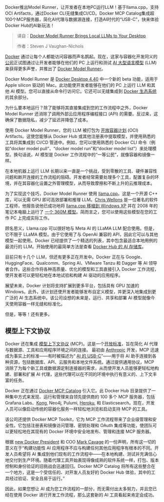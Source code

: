 
<!--
title: Docker Model Runner将本地LLM到您的桌面
cover: https://cdn.thenewstack.io/media/2025/04/a94b6455-hu-chen-jazlbmkqf0u-unsplash.jpg
summary: Docker推出Model Runner，让开发者在本地PC运行LLM！基于llama.cpp，支持OCI Artifacts，通过Docker CLI无缝集成CI/CD。Docker MCP Catalog集成超100个MCP服务器，简化AI代理与数据源连接，打造AI时代的“USB-C”，快来体验Docker Hub的AI新玩法！
-->

Docker推出Model Runner，让开发者在本地PC运行LLM！基于llama.cpp，支持OCI Artifacts，通过Docker CLI无缝集成CI/CD。Docker MCP Catalog集成超100个MCP服务器，简化AI代理与数据源连接，打造AI时代的“USB-C”，快来体验Docker Hub的AI新玩法！

> 译自：[Docker Model Runner Brings Local LLMs to Your Desktop](https://thenewstack.io/docker-model-runner-brings-local-llms-to-your-desktop/)
> 
> 作者：Steven J Vaughan-Nichols

[Docker](https://www.docker.com/) 通过让每个人都能访问容器而声名鹊起。现在，这家与容器化开发同义的[公司](https://www.docker.com/?utm_content=inline+mention)正试图通过让开发者能够在他们的 PC 上运行和测试 [AI 大型语言模型](https://thenewstack.io/LLM/) (LLM) 来获得更多声誉，并推出了 [Docker Model Runner](https://www.docker.com/blog/introducing-docker-model-runner/)。

Docker Model Runner 是 [Docker Desktop 4.40](https://www.docker.com/blog/docker-desktop-4-40/) 中一个新的 beta 功能，适用于 Apple silicon 驱动的 Mac。此功能使开发者能够在他们的 PC 上运行 LLM 和其他 AI 模型。您可以直接从命令行访问它。它还可以无缝集成到 [Docker 生态系统](https://thenewstack.io/docker-basics-how-to-use-dockerfiles/)的其余部分。

为什么要本地运行？除了能够将其直接集成到您的工作流程中之外，Docker Model Runner 还消除了调用外部云应用程序编程接口 (API) 的需要。反过来，这确保了数据隐私，减少了延迟并降低了成本。

使用 Docker Model Runner，您的 LLM 被打包为 [开放容器计划](https://thenewstack.io/open-container-initiative-launches-container-image-format-spec/) (OCI) Artifacts。这使您能够从 Docker Hub 或其他注册表中提取模型，并使用熟悉的工具将其集成到 CI/CD 管道中。例如，您可以使用熟悉的 Docker CLI 命令（例如“docker model pull”、“docker model run”和“docker model list”）来处理模型。换句话说，AI 模型是 Docker 工作流程中的“一等公民”，就像容器和镜像一样。

在本地机器上运行 LLM 长期以来一直是一个挑战，受到零散的工具、硬件兼容性问题和断开连接的工作流程的阻碍。开发者经常需要处理多个工具，配置复杂的环境，并在其容器化设置之外管理模型，从而导致摩擦和不断上升的云推理成本。

为了实现这个技巧，Docker Model Runner 使用 [llama.cpp](https://github.com/ggml-org/llama.cpp)。这是一个开源 C++ 库，可以无需 GPU 即可高效部署和推理 LLM。[Chris Wellons](https://nullprogram.com/about/) 是一位著名的软件工程师，他报告说他已成功地将 [llama.cpp 移植到 Windows XP](https://nullprogram.com/blog/2024/11/10/) 并在 2008 年的笔记本电脑上运行了 [一个 360M 模型](https://huggingface.co/HuggingFaceTB/SmolLM2-360M-Instruct)。简而言之，您可以使用这些模型在您的工作 PC 上完成实际工作。

顾名思义，Llama.cpp 可以很好地与 Meta AI 的 LLaMA LLM 配合使用。但是，它不限于 LLaMA 模型。由于它使用了与 OpenAI 兼容的 API，因此它可以与其他模型一起使用。Docker 已经提供了一个精选的列表，其中包含最适合本地用例的最流行的 LLM。开始使用的最简单方法是查看 [Docker Hub 的 AI 存储库](https://hub.docker.com/u/ai)。

目前只有十几个 LLM，但还有更多正在开发中。Docker 正在与 Google、HuggingFace、Qualcomm、Spring AI、VMware Tanzu 和 Dagger 等 AI 领导者合作。这些合作将各种高质量、优化的模型和工具直接引入 Docker 工作流程，使开发者可以更轻松地在本地试验和构建 AI 驱动的应用程序。

展望未来，Docker 计划将支持扩展到更多平台，包括具有 GPU 加速的 Windows。此外，该计划还使开发者能够发布自定义模型，并更深入地集成到更广泛的 AI 生态系统中。该公司设想的未来是，运行、共享和部署 AI 模型就像今天使用容器一样无缝和标准化。

但是，等等！还有更多。

## 模型上下文协议

Docker 还在集成 [模型上下文协议](https://thenewstack.io/model-context-protocol-bridges-llms-to-the-apps-they-need/) (MCP)。这是一个[开放标准](https://thenewstack.io/mcp-the-missing-link-between-ai-agents-and-apis/)，旨在简化 AI 代理与数据源、工具和应用程序环境之间的连接。
最初由 [Anthropic](https://www.anthropic.com/) 开发，MCP 迅速成为事实上的标准——有时被描述为“ [AI 的 USB-C](https://modelcontextprotocol.io/introduction)”——用于将 AI 助手连接到各种资源，包括数据库、API、云服务和本地文件系统。通过提供通用协议，MCP 消除了为每个新工具或数据源定制连接器的需求，从而使开发人员能够更轻松地构建、部署和扩展 AI 代理，这些代理可以在不同的环境中执行有意义的、上下文丰富的任务。

Docker 正在通过 [Docker MCP Catalog](https://www.docker.com/blog/introducing-docker-mcp-catalog-and-toolkit/) 引入它。此 Docker Hub 目录提供了一种集中方式来发现、运行和管理来自领先提供商的 100 多个 MCP 服务器，包括 Grafana Labs、[Kong](https://konghq.com/?utm_content=inline+mention), Neo4j, Pulumi, [Heroku](https://www.heroku.com/?utm_content=inline+mention), 和 Elasticsearch。现在，开发人员可以像启动传统的容器化服务一样轻松地浏览和启动支持 MCP 的工具。

该公司还提供 Docker MCP Toolkit，它为 MCP 工作流程带来了企业级管理和安全性。它包括注册表和镜像访问管理、密钥处理和 OAuth 集成等功能，使团队可以更轻松地在其现有的 Docker 环境中安全地发布、管理和连接 MCP 服务器。

根据 [new Docker President](https://www.globenewswire.com/news-release/2025/03/05/3037425/0/en/Docker-Appoints-Mark-Cavage-as-President-and-Chief-Operating-Officer-to-Accelerate-Next-Phase-of-Growth.html) 和 COO [Mark Cavage](https://www.linkedin.com/in/mcavage/) 的一份声明，所有这一切的意义在于“构建功能性 AI 应用程序不应与构建任何其他应用程序有根本的不同。开发人员希望将 AI 集成到他们现有的工作流程中——在本地构建、测试并充满信心地交付到生产环境。随着代理工具开始表现得像成熟的软件系统一样，打包、版本控制和身份验证的旧挑战会迅速回归。Docker MCP Catalog 将所有这些整合在一个地方，这是一个受信任的、对开发人员友好的 Docker Hub 体验，其中的工具经过验证、安全且易于运行。”

因此，如果您想让 AI 成为您工作流程的一部分，而无需付出太多努力，并且您已经在使用 Docker 进行开发工作流程，那么这套新的 AI 工具看起来肯定会成功。